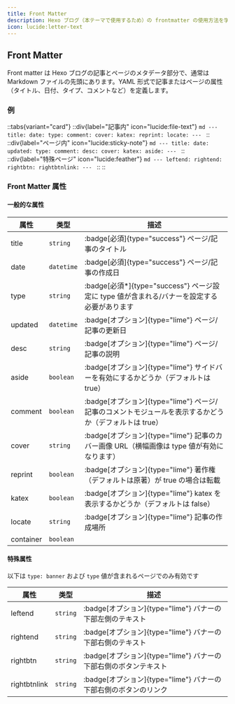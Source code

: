 ```yaml
---
title: Front Matter
description: Hexo ブログ（本テーマで使用するため）の frontmatter の使用方法を学びます。
icon: lucide:letter-text
---
```


## Front Matter

Front matter は Hexo ブログの記事とページのメタデータ部分で、通常は Markdown ファイルの先頭にあります。YAML 形式で記事またはページの属性（タイトル、日付、タイプ、コメントなど）を定義します。

### 例

::tabs{variant="card"}
  ::div{label="記事内" icon="lucide:file-text"}
    ```md
    ---
    title:
    date:
    type:
    comment:
    cover:
    katex:
    reprint:
    locate:
    ---
    ```
  ::
  ::div{label="ページ内" icon="lucide:sticky-note"}
    ```md
    ---
    title:
    date:
    updated:
    type:
    comment:
    desc:
    cover:
    katex:
    aside:
    ---
    ```
  ::
  ::div{label="特殊ページ" icon="lucide:feather"}
    ```md
    ---
    leftend:
    rightend:
    rightbtn:
    rightbtnlink:
    ---
    ```
  ::
::

### Front Matter 属性

#### 一般的な属性

| 属性         | 类型      | 描述                                          |
| ------------ | --------- | -------------------------------------------- |
| title        | `string`    | :badge[必須]{type="success"} ページ/記事のタイトル                                   |
| date         | `datetime`  | :badge[必須]{type="success"} ページ/記事の作成日                                |
| type         | `string`    | :badge[必須*]{type="success"} ページ設定に type 値が含まれる/バナーを設定する必要があります     |
| updated      | `datetime`  | :badge[オプション]{type="lime"} ページ/記事の更新日                                   |
| desc         | `string`    | :badge[オプション]{type="lime"} ページ/記事の説明                                       |
| aside        | `boolean`   | :badge[オプション]{type="lime"} サイドバーを有効にするかどうか（デフォルトは true）                           |
| comment      | `boolean`   | :badge[オプション]{type="lime"} ページ/記事のコメントモジュールを表示するかどうか（デフォルトは true）                     |
| cover        | `string`    | :badge[オプション]{type="lime"} 記事のカバー画像 URL（横幅画像は type 値が有効になります）          |
| reprint      | `boolean`   | :badge[オプション]{type="lime"} 著作権（デフォルトは原著）が true の場合は転載                      |
| katex        | `boolean`   | :badge[オプション]{type="lime"} katex を表示するかどうか（デフォルトは false）                              |
| locate       | `string`    | :badge[オプション]{type="lime"} 記事の作成場所                                        |
| container    | `boolean`


#### 特殊属性

以下は `type: banner` および `type` 値が含まれるページでのみ有効です

| 属性         | 类型      | 描述                                         |
| ------------ | --------- | -------------------------------------------- |
| leftend      | `string`    | :badge[オプション]{type="lime"} バナーの下部左側のテキスト                      |
| rightend     | `string`    | :badge[オプション]{type="lime"} バナーの下部右側のテキスト                      |
| rightbtn     | `string`    | :badge[オプション]{type="lime"} バナーの下部右側のボタンテキスト                  |
| rightbtnlink | `string`    | :badge[オプション]{type="lime"} バナーの下部右側のボタンのリンク              |